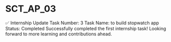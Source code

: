 # SCT_AP_03
✅ Internship Update  Task Number: 3   Task Name: to build stopwatch app  Status: Completed    Successfully completed the first internship task! Looking forward to more learning and contributions ahead.
